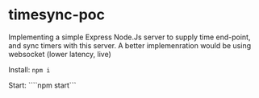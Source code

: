 # timesync-poc
Implementing a simple Express Node.Js server to supply time end-point, and sync timers with this server.
A better implemenration would be using websocket (lower latency, live)

Install:
```npm i```

Start:
````npm start```
